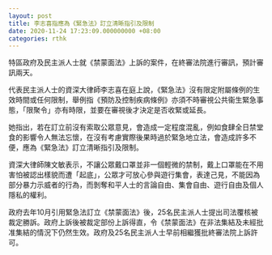 ```yaml
---
layout: post
title: 李志喜指應為《緊急法》訂立清晰指引及限制
date: 2020-11-24 17:23:09.000000000 +08:00
categories: rthk
---
```


特區政府及民主派人士就《禁蒙面法》上訴的案件，在終審法院進行審訊，預計審訊兩天。

代表民主派人士的資深大律師李志喜在庭上說，《緊急法》沒有限定附屬條例的生效時間或任何限制，舉例指《預防及控制疾病條例》亦須不時審視公共衞生緊急事態，「限聚令」亦有時限，並要在審視後才決定是否收緊或延長。

她指出，若在訂立前沒有索取公眾意見，會造成一定程度混亂，例如食肆全日禁堂食的影響令人無法忘懷，在沒有考慮實際後果時過於緊急地立法，會造成許多不便，應為《緊急法》訂立清晰指引及限制。

資深大律師陳文敏表示，不讓公眾戴口罩並非一個輕微的禁制，戴上口罩能在不用害怕被認出樣貌而遭「起底」，公眾才可放心參與遊行集會，表達己見，不能因為部分暴力示威者的行為，而剝奪和平人士的言論自由、集會自由、遊行自由及個人隱私的權利。

政府去年10月引用緊急法訂立《禁蒙面法》後，25名民主派人士提出司法覆核被裁定勝訴。政府上訴後被裁定部份上訴得直，令《禁蒙面法》在非法集結及未經批准集結的情況下仍然生效。政府及25名民主派人士早前相繼獲批終審法院上訴許可。
